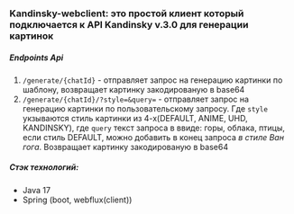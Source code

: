 ### Kandinsky-webclient: это простой клиент который подключается к API Kandinsky v.3.0 для генерации картинок

##### Endpoints Api
  1) `/generate/{chatId}` - отправляет запрос на генерацию картинки по шаблону, возвращает картинку закодированую в base64
  2) `/generate/{chatId}/?style=&query=` - отправляет запрос на генерацию картинки по пользовательскому запросу. Где `style` укзываются стиль картинки из 4-х(DEFAULT, ANIME, UHD, KANDINSKY), где `query` текст запроса в ввиде: горы, облака, птицы, если стиль DEFAULT, можно добавить в конец запроса *в стиле Ван гога*. Возвращает картинку закодированую в base64

##### Стэк технологий:
  - Java 17
  - Spring (boot, webflux(client))
